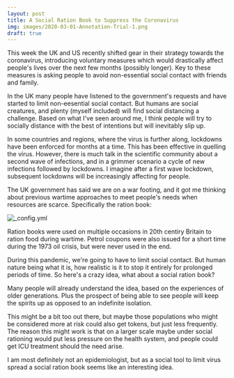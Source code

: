 ```yaml
---
layout: post
title: A Social Ration Book to Suppress the Coronavirus
img: images/2020-03-01-Annotation-Trial-1.png
draft: true
---
```


This week the UK and US recently shifted gear in their strategy towards the coronavirus, 
introducing voluntary measures which would drastically affect people's lives over the next few months (possibly longer). 
Key to these measures is asking people to avoid non-essential social contact with friends and family.

In the UK many people have listened to the government's requests and have started to limit non-eesential social contact. 
But humans are social creatures, and plenty (myself included) will find social distancing a challenge. Based on what
I've seen around me, I think people will try to socially distance with the best of intentions but will inevitably slip up. 

In some countries and regions, where the virus is further along, lockdowns have been enforced for months at a time. 
This has been effective in quelling the virus. However, there is much talk in the scientific community about a second wave 
of infections, and in a grimmer scenario a cycle of new infections followed by lockdowns. I imagine after a first wave lockdown, 
subsequent lockdowns will be increasingly affecting for people. 

The UK government has said we are on a war footing, and it got me thinking about previous wartime approaches to 
meet people's needs when resources are scarce. Specifically the ration book:

![_config.yml](https://upload.wikimedia.org/wikipedia/commons/c/c1/Sample_UK_Childs_Ration_Book_WW2.jpg)

Ration books were used on multiple occasions in 20th centiry Britain to ration food during wartime. 
Petrol coupons were also issued for a short time during the 1973 oil crisis, but were never used in the end.

During this pandemic, we're going to have to limit social contact. But human nature being what it is, how realistic 
is it to stop it entirely for prolonged periods of time. So here's a crazy idea, what about a social ration book?


Many people will already understand the idea, based on the experiences of older generations. 
Plus the prospect of being able to see people will keep the spirits up as opposed to an indefinite isolation.

This might be a bit too out there, but maybe those populations who might be considered more at risk could also get tokens, 
but just less frequently. The reason this might work is that on a larger scale maybe under social rationing would 
put less pressure on the health system, and people could get ICU treatment should the need arise.

I am most definitely not an epidemiologist, but as a social tool to limit virus spread a social ration book seems like an interesting idea.

